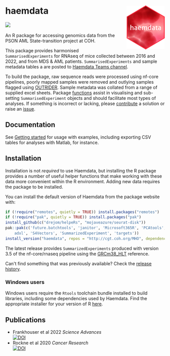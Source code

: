 # haemdata <img src='man/figures/logo.png' align="right" height="139" />
<!-- [![R-CMD-check](https://github.com/drejom/haemdata/workflows/R-CMD-check/badge.svg)](https://github.com/drejom/haemdata/actions)  -->

<!-- badges: start -->
![](https://img.shields.io/badge/code-unstable-red) <br>
<!-- badges: end -->
An R package for accessing genomics data from the PSON AML State-transition project at COH.

This package provides harmonised `SummarisedExperiments` for RNAseq of mice collected between 2016 and 2022, and from MDS & AML patients. `SummarisedExperiments` and sample metadata tables a are posted to [Haemdata Teams channel](https://cityofhope.sharepoint.com/:f:/r/sites/PSONAMLState-Transition/Shared%20Documents/haemdata?csf=1&web=1&e=Uh4VFb).

To build the package, raw sequence reads were processed using nf-core pipelines, poorly mapped samples were removed and outlying samples flagged using [OUTRIDER](https://doi.org/10.1016/j.ajhg.2018.10.025). Sample metadata was collated from a range of supplied excel sheets. Package [functions](http://cgt.coh.org/haemdata/reference/index.html) assist in visualising and sub-setting `SummarisedExperiment` objects and should facilitate most types of analyses. If something is incorrect or lacking, please [contribute](http://cgt.coh.org/haemdata/CONTRIBUTING.html) a solution or raise an [issue](https://github.com/drejom/haemdata/issues).

## Documentation
See [Getting started](http://cgt.coh.org/haemdata) for usage with examples, including exporting CSV tables for analyses with Matlab, for instance. 

## Installation

Installation is not *required* to use Haemdata, but installing the R package provides a number of useful helper functions that make working with these data more convenient within the R environment. Adding new data requires the package to be installed.

You can install the default version of Haemdata from the package website with:

``` r
if (!require("remotes", quietly = TRUE)) install.packages("remotes")
if (!require("pak", quietly = TRUE)) install.packages("pak")
install_github(c("drejom/helpeRs", "mojaveazure/seurat-disk"))
pak::pak(c('future.batchtools', 'janitor', 'Microsoft365R', 'PCAtools', 'pins', 'qs', 'readr', 're
    adxl', 'S4Vectors', 'SummarizedExperiment', 'targets'))
install_version("haemdata", repos = "http://cgt.coh.org/MHO", dependencies = TRUE)
```

The latest release provides `SummarizedExperiments` produced with version 3.5 of the nf-core/rnaseq pipeline using the [GRCm38_HLT](articles/genomes.html) reference. 

Can't find something that was previously available? Check the [release history](https://github.com/drejom/haemdata/releases).

### Windows users

Windows users require the `Rtools` toolchain bundle installed to build libraries, including some dependencies used by Haemdata. Find the appropriate installer for your version of R [here](https://cran.r-project.org/bin/windows/Rtools/).

## Publications
* Frankhouser et al 2022 *Science Advances* <br>[![DOI](https://zenodo.org/badge/DOI/10.1126/sciadv.abj1664.svg)](https://doi.org/10.1126/sciadv.abj1664)
* Rockne et al 2020 *Cancer Research* <br>[![DOI](https://zenodo.org/badge/DOI/10.1158/0008-5472.CAN-20-0354.svg)](https://doi.org/10.1158/0008-5472.CAN-20-0354)
